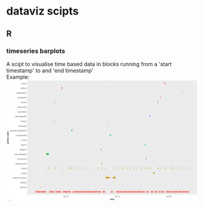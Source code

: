 # dataviz scipts
## R
### timeseries barplots
A scipt to visualise time based data in blocks running from a 'start timestamp' to and 'end timestamp'  
Example:  
![timeseries barplot example](https://raw.githubusercontent.com/basbaccarne/mict/master/datavisualisatie/img/gg_bar%20outcome.png)

